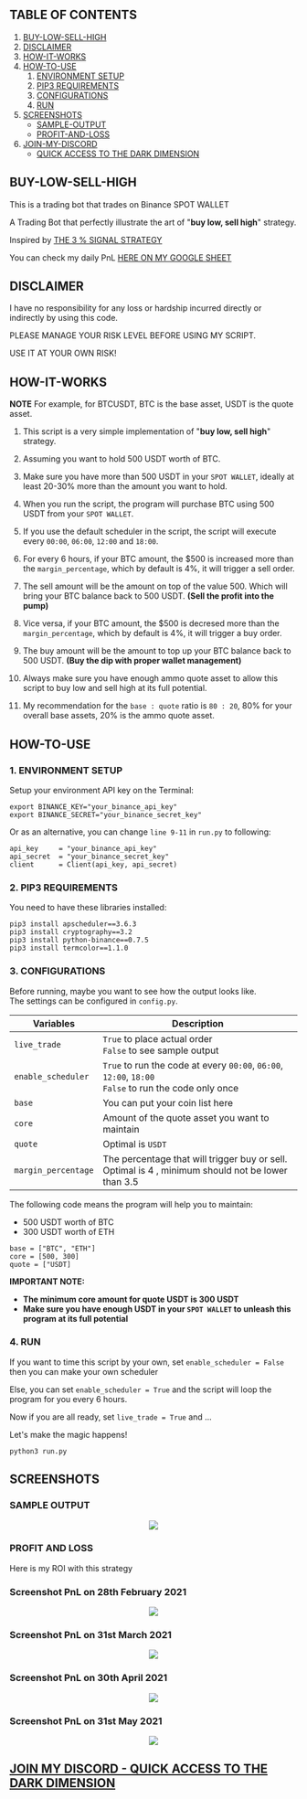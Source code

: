 ## TABLE OF CONTENTS

1. [BUY-LOW-SELL-HIGH](#buy_low_sell_high)
2. [DISCLAIMER](#hello_disclaimer)
3. [HOW-IT-WORKS](#how_it_works)
4. [HOW-TO-USE](#how_to_use)
    1. [ENVIRONMENT SETUP](#environment_setup)
    2. [PIP3 REQUIREMENTS](#pip3_requirements)
    3. [CONFIGURATIONS](#configurations)
    4. [RUN](#run)
5. [SCREENSHOTS](#hello_screenshots)
    - [SAMPLE-OUTPUT](#sample_output)
    - [PROFIT-AND-LOSS](#profit_and_loss)
6. [JOIN-MY-DISCORD](#discord)
    - [QUICK ACCESS TO THE DARK DIMENSION](https://discord.gg/r4TnhcdqmT)

<a name="buy_low_sell_high"></a>
## BUY-LOW-SELL-HIGH
This is a trading bot that trades on Binance SPOT WALLET

A Trading Bot that perfectly illustrate the art of "**buy low, sell high**" strategy.

Inspired by [THE 3 % SIGNAL STRATEGY](https://medium.com/@Grandecoffee/how-to-never-lose-money-in-the-stock-market-again-2a1f48c86c45)  

You can check my daily PnL [HERE ON MY GOOGLE SHEET](https://docs.google.com/spreadsheets/d/1VsOY7B7WWT0D67ifggpbsdHrQEegl0DaXHfWhsx--tY/edit#gid=103443936)  

<a name="hello_disclaimer"></a>
## DISCLAIMER
I have no responsibility for any loss or hardship incurred directly or indirectly by using this code.

PLEASE MANAGE YOUR RISK LEVEL BEFORE USING MY SCRIPT.

USE IT AT YOUR OWN RISK!

<a name="how_it_works"></a>
## HOW-IT-WORKS

**NOTE** For example, for BTCUSDT, BTC is the base asset, USDT is the quote asset.

1. This script is a very simple implementation of "**buy low, sell high**" strategy.

2. Assuming you want to hold 500 USDT worth of BTC.

3. Make sure you have more than 500 USDT in your `SPOT WALLET`, ideally at least 20-30% more than the amount you want to hold.

4. When you run the script, the program will purchase BTC using 500 USDT from your `SPOT WALLET`.

5. If you use the default scheduler in the script, the script will execute every `00:00`, `06:00`, `12:00` and `18:00`.

6. For every 6 hours, if your BTC amount, the $500 is increased more than the `margin_percentage`, which by default is 4%, it will trigger a sell order. 

7. The sell amount will be the amount on top of the value 500. Which will bring your BTC balance back to 500 USDT. **(Sell the profit into the pump)**

8. Vice versa, if your BTC amount, the $500 is decresed more than the `margin_percentage`, which by default is 4%, it will trigger a buy order.

9. The buy amount will be the amount to top up your BTC balance back to 500 USDT. **(Buy the dip with proper wallet management)**

10. Always make sure you have enough ammo quote asset to allow this script to buy low and sell high at its full potential. 

11. My recommendation for the `base : quote` ratio is `80 : 20`, 80% for your overall base assets, 20% is the ammo quote asset.

<a name="how_to_use"></a>
## HOW-TO-USE
<a name="environment_setup"></a>
### 1. ENVIRONMENT SETUP
Setup your environment API key on the Terminal:
```
export BINANCE_KEY="your_binance_api_key"
export BINANCE_SECRET="your_binance_secret_key"
```

Or as an alternative, you can change `line 9-11` in `run.py` to following: 
```
api_key     = "your_binance_api_key"
api_secret  = "your_binance_secret_key"
client      = Client(api_key, api_secret)
```

<a name="pip3_requirements"></a>
### 2. PIP3 REQUIREMENTS
You need to have these libraries installed:
```
pip3 install apscheduler==3.6.3
pip3 install cryptography==3.2 
pip3 install python-binance==0.7.5
pip3 install termcolor==1.1.0
```

<a name="configurations"></a>
### 3. CONFIGURATIONS
Before running, maybe you want to see how the output looks like.  
The settings can be configured in `config.py`.

| Variables           | Description                                                                                                |
| --------------------| -----------------------------------------------------------------------------------------------------------|
| `live_trade`        |`True` to place actual order <br /> `False` to see sample output                                            |
| `enable_scheduler`  |`True` to run the code at every `00:00`, `06:00`, `12:00`, `18:00` <br /> `False` to run the code only once |
| `base`              | You can put your coin list here                                                                            |
| `core`              | Amount of the quote asset you want to maintain                                                             |
| `quote`             | Optimal is `USDT`                                                                                          |
| `margin_percentage` | The percentage that will trigger buy or sell. <br /> Optimal is 4 , minimum should not be lower than 3.5   |

The following code means the program will help you to maintain:  
- 500 USDT worth of BTC
- 300 USDT worth of ETH
```
base = ["BTC", "ETH"]
core = [500, 300]
quote = ["USDT]
```
**IMPORTANT NOTE:**  
- **The minimum core amount for quote USDT is 300 USDT**
- **Make sure you have enough USDT in your `SPOT WALLET` to unleash this program at its full potential**

<a name="run"></a>
### 4. RUN
If you want to time this script by your own, set `enable_scheduler = False` then you can make your own scheduler

Else, you can set `enable_scheduler = True` and the script will loop the program for you every 6 hours.

Now if you are all ready, set `live_trade = True` and ...

Let's make the magic happens!
```
python3 run.py
```

<a name="hello_screenshots"></a>
## SCREENSHOTS

<a name="sample_output"></a>
### SAMPLE OUTPUT
<p align="center">
  <img src="screenshots/sample_output.png">
</p>

<a name="profit_and_loss"></a>
### PROFIT AND LOSS

Here is my ROI with this strategy

### Screenshot PnL on 28th February 2021
<p align="center">
  <img src="screenshots/Feb 2021.png">
</p>

### Screenshot PnL on 31st March 2021
<p align="center">
  <img src="screenshots/March 2021.png">
</p>

### Screenshot PnL on 30th April 2021
<p align="center">
  <img src="screenshots/April 2021.png">
</p>

### Screenshot PnL on 31st May 2021
<p align="center">
  <img src="screenshots/May 2021.png">
</p>

<a name="discord"></a>
## [JOIN MY DISCORD - QUICK ACCESS TO THE DARK DIMENSION](https://discord.gg/r4TnhcdqmT)
